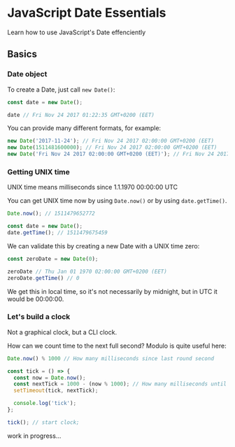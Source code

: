 # JavaScript Date Essentials
Learn how to use JavaScript's Date effenciently

## Basics

### Date object
To create a Date, just call `new Date()`:
```js
const date = new Date();

date // Fri Nov 24 2017 01:22:35 GMT+0200 (EET)
```

You can provide many different formats, for example:
```js
new Date('2017-11-24'); // Fri Nov 24 2017 02:00:00 GMT+0200 (EET)
new Date(1511481600000); // Fri Nov 24 2017 02:00:00 GMT+0200 (EET)
new Date('Fri Nov 24 2017 02:00:00 GMT+0200 (EET)'); // Fri Nov 24 2017 02:00:00 GMT+0200 (EET)
```

### Getting UNIX time
UNIX time means milliseconds since 1.1.1970 00:00:00 UTC

You can get UNIX time now by using `Date.now()` or by using `date.getTime()`.

```js
Date.now(); // 1511479652772

const date = new Date();
date.getTime(); // 1511479675459
```

We can validate this by creating a new Date with a UNIX time zero:
```js
const zeroDate = new Date(0);

zeroDate // Thu Jan 01 1970 02:00:00 GMT+0200 (EET)
zeroDate.getTime() // 0
```

We get this in local time, so it's not necessarily by midnight, but in UTC it would be 00:00:00.

### Let's build a clock
Not a graphical clock, but a CLI clock.

How can we count time to the next full second? Modulo is quite useful here:

```js
Date.now() % 1000 // How many milliseconds since last round second
```

```js
const tick = () => {
  const now = Date.now();
  const nextTick = 1000 - (now % 1000); // How many milliseconds until next round second
  setTimeout(tick, nextTick);

  console.log('tick');
};

tick(); // start clock;
```


work in progress...

